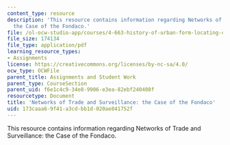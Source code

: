 ```yaml
---
content_type: resource
description: 'This resource contains information regarding Networks of Trade and Surveillance:
  the Case of the Fondaco.'
file: /ol-ocw-studio-app/courses/4-663-history-of-urban-form-locating-capitalism-producing-early-modern-cities-and-objects-spring-2014/173caaa69f41a3cdbb1d020ae841752f_MIT4_663S14_NtwrksofTrd.pdf
file_size: 174134
file_type: application/pdf
learning_resource_types:
- Assignments
license: https://creativecommons.org/licenses/by-nc-sa/4.0/
ocw_type: OCWFile
parent_title: Assignments and Student Work
parent_type: CourseSection
parent_uid: f6e1c4c9-34e8-9906-e3ea-82ebf240408f
resourcetype: Document
title: 'Networks of Trade and Surveillance: the Case of the Fondaco'
uid: 173caaa6-9f41-a3cd-bb1d-020ae841752f
---
```

This resource contains information regarding Networks of Trade and Surveillance: the Case of the Fondaco.